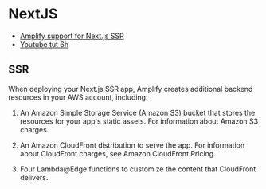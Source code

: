 # NextJS
* [Amplify support for Next.js SSR](https://docs.aws.amazon.com/amplify/latest/userguide/server-side-rendering-amplify.html#ssr-Amplify-support)
* [Youtube tut 6h](https://www.youtube.com/watch?v=cLKLqpxPSws&t=7072s&ab_channel=JarrodWatts)
## SSR
When deploying your Next.js SSR app, Amplify creates additional backend resources in your AWS account, including:

1) An Amazon Simple Storage Service (Amazon S3) bucket that stores the resources for your app's static assets. For information about Amazon S3 charges.

2) An Amazon CloudFront distribution to serve the app. For information about CloudFront charges, see Amazon CloudFront Pricing.

3) Four Lambda@Edge functions to customize the content that CloudFront delivers.
